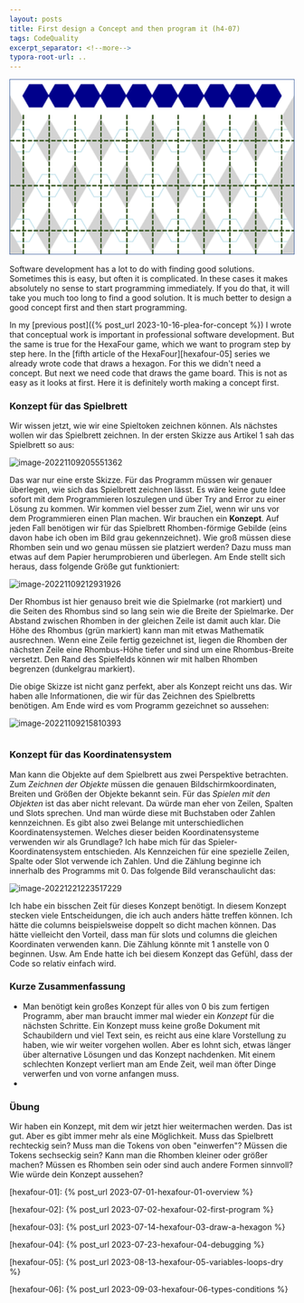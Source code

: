 ```yaml
---
layout: posts
title: First design a Concept and then program it (h4-07)
tags: CodeQuality 
excerpt_separator: <!--more-->
typora-root-url: ..
---
```


<img src="/assets/images/hexafour/UiConceptTitle.png" alt="A game board with blue hexagons on top." style="zoom:78%;" />

Software development has a lot to do with finding good solutions. Sometimes this is easy, but often it is complicated. In these cases it makes absolutely no sense to start programming immediately. If you do that, it will take you much too long to find a good solution. It is much better to design a good concept first and then start programming.

<!--more-->

In my [previous post]({% post_url 2023-10-16-plea-for-concept %}) I wrote that conceptual work is important in professional software development. But the same is true for the HexaFour game, which we want to program step by step here. In the [fifth article of the HexaFour][hexafour-05] series we already wrote code that draws a hexagon. For this we didn't need a concept. But next we need code that draws the game board. This is not as easy as it looks at first. Here it is definitely worth making a concept first.

### Konzept für das Spielbrett

Wir wissen jetzt, wie wir eine Spieltoken zeichnen können. Als nächstes wollen wir das Spielbrett zeichnen. In der ersten Skizze aus Artikel 1 sah das Spielbrett so aus:

![image-20221109205551362](ConceptFirstIdea.png)

Das war nur eine erste Skizze. Für das Programm müssen wir genauer überlegen, wie sich das Spielbrett zeichnen lässt. Es wäre keine gute Idee sofort mit dem Programmieren loszulegen und über Try and Error zu einer Lösung zu kommen. Wir kommen viel besser zum Ziel, wenn wir uns vor dem Programmieren einen Plan machen. Wir brauchen ein **Konzept**. Auf jeden Fall benötigen wir für das Spielbrett Rhomben-förmige Gebilde (eins davon habe ich oben im Bild grau gekennzeichnet). Wie groß müssen diese Rhomben sein und wo genau müssen sie platziert werden? Dazu muss man etwas auf dem Papier herumprobieren und überlegen. Am Ende stellt sich heraus, dass folgende Größe gut funktioniert:

![image-20221109212931926](ConceptFinalIdea.png)

Der Rhombus ist hier genauso breit wie die Spielmarke (rot markiert) und die Seiten des Rhombus sind so lang sein wie die Breite der Spielmarke. Der Abstand zwischen Rhomben in der gleichen Zeile ist damit auch klar. Die Höhe des Rhombus (grün markiert) kann man mit etwas Mathematik ausrechnen. Wenn eine Zeile fertig gezeichnet ist, liegen die Rhomben der nächsten Zeile eine Rhombus-Höhe tiefer und sind um eine Rhombus-Breite versetzt. Den Rand des Spielfelds können wir mit halben Rhomben begrenzen (dunkelgrau markiert). 

Die obige Skizze ist nicht ganz perfekt, aber als Konzept reicht uns das. Wir haben alle Informationen, die wir für das Zeichnen des Spielbretts benötigen. Am Ende wird es vom Programm gezeichnet so aussehen:

![image-20221109215810393](ConceptInProgram.png)



```csharp

```



### Konzept für das Koordinatensystem 

Man kann die Objekte auf dem Spielbrett aus zwei Perspektive betrachten. Zum *Zeichnen der Objekte* müssen die genauen Bildschirmkoordinaten, Breiten und Größen der Objekte bekannt sein. Für das *Spielen mit den Objekten* ist das aber nicht relevant. Da würde man eher von Zeilen, Spalten und Slots sprechen. Und man würde diese mit Buchstaben oder Zahlen kennzeichnen. Es gibt also zwei Belange mit unterschiedlichen Koordinatensystemen. Welches dieser beiden Koordinatensysteme verwenden wir als Grundlage? Ich habe mich für das Spieler-Koordinatensystem entschieden. Als Kennzeichen für eine spezielle Zeilen, Spalte oder Slot verwende ich Zahlen. Und die Zählung beginne ich innerhalb des Programms mit 0. Das folgende Bild veranschaulicht das:

![image-20221221223517229](CoorSystemConcept.png)

Ich habe ein bisschen Zeit für dieses Konzept benötigt. In diesem Konzept stecken viele Entscheidungen, die ich auch anders hätte treffen können. Ich hätte die columns beispielsweise doppelt so dicht machen können. Das hätte vielleicht den Vorteil, dass man für slots und columns die gleichen Koordinaten verwenden kann. Die Zählung könnte mit 1 anstelle von 0 beginnen. Usw. Am Ende hatte ich bei diesem Konzept das Gefühl, dass der Code so relativ einfach wird. 



### Kurze Zusammenfassung

* Man benötigt kein großes Konzept für alles von 0 bis zum fertigen Programm, aber man braucht immer mal wieder ein *Konzept* für die nächsten Schritte. Ein Konzept muss keine große Dokument mit Schaubildern und viel Text sein, es reicht aus eine klare Vorstellung zu haben, wie wir weiter vorgehen wollen. Aber es lohnt sich, etwas länger über alternative Lösungen und das Konzept nachdenken. Mit einem schlechten Konzept verliert man am Ende Zeit, weil man öfter Dinge verwerfen und von vorne anfangen muss.
* 

### Übung

Wir haben ein Konzept, mit dem wir jetzt hier weitermachen werden. Das ist gut. Aber es gibt immer mehr als eine Möglichkeit. Muss das Spielbrett rechteckig sein? Muss man die Tokens von oben "einwerfen"? Müssen die Tokens sechseckig sein? Kann man die Rhomben kleiner oder größer machen? Müssen es Rhomben sein oder sind auch andere Formen sinnvoll? Wie würde dein Konzept aussehen?

[hexafour-01]: {% post_url 2023-07-01-hexafour-01-overview %}

[hexafour-02]: {% post_url 2023-07-02-hexafour-02-first-program %}

[hexafour-03]: {% post_url 2023-07-14-hexafour-03-draw-a-hexagon %}

[hexafour-04]: {% post_url 2023-07-23-hexafour-04-debugging %}

[hexafour-05]: {% post_url 2023-08-13-hexafour-05-variables-loops-dry %}

[hexafour-06]: {% post_url 2023-09-03-hexafour-06-types-conditions %}



